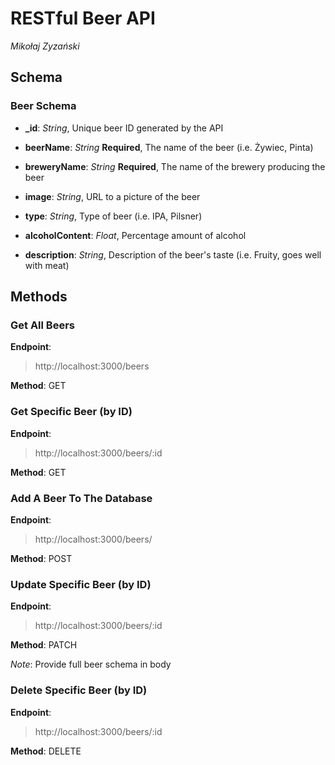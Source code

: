 # RESTful Beer API
*Mikołaj Zyzański*

## Schema
### Beer Schema
- **_id**: *String*, Unique beer ID generated by the API

- **beerName**: *String* **Required**, The name of the beer (i.e. Żywiec, Pinta)

- **breweryName**: *String* **Required**, The name of the brewery producing the beer

- **image**: *String*, URL to a picture of the beer

- **type**: *String*, Type of beer (i.e. IPA, Pilsner)

- **alcoholContent**: *Float*, Percentage amount of alcohol

- **description**: *String*, Description of the beer's taste (i.e. Fruity, goes well with meat)

## Methods

### Get All Beers

**Endpoint**:

> http://localhost:3000/beers

**Method**: GET


### Get Specific Beer (by ID)

**Endpoint**:

> http://localhost:3000/beers/:id

**Method**: GET


### Add A Beer To The Database

**Endpoint**:

> http://localhost:3000/beers/

**Method**: POST


### Update Specific Beer (by ID)

**Endpoint**:

> http://localhost:3000/beers/:id

**Method**: PATCH

*Note*: Provide full beer schema in body


### Delete Specific Beer (by ID)

**Endpoint**:

> http://localhost:3000/beers/:id

**Method**: DELETE

